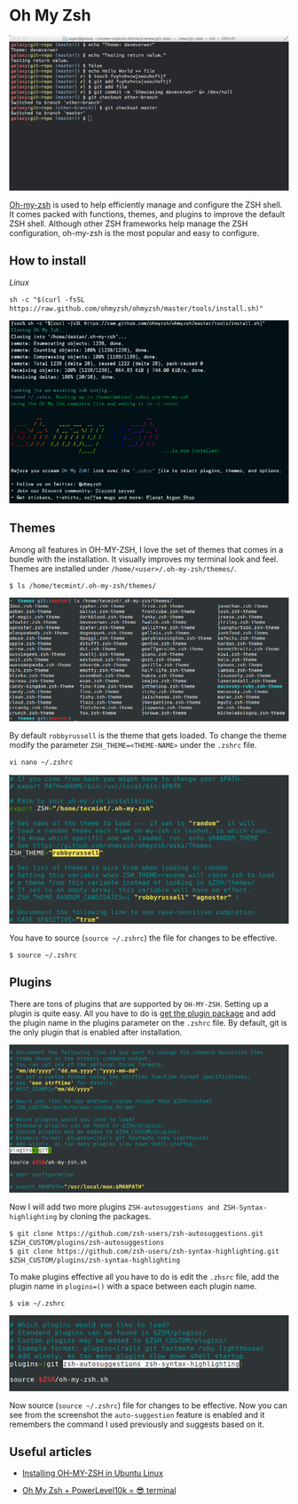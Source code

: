 # Oh My Zsh

![image](../static/oh-my-zsh.png)

[Oh-my-zsh](https://ohmyz.sh/) is used to help efficiently manage and configure the ZSH shell. It comes packed with functions, themes, and plugins to improve the default ZSH shell. Although other ZSH frameworks help manage the ZSH configuration, oh-my-zsh is the most popular and easy to configure.

## How to install

*Linux*

```shell
sh -c "$(curl -fsSL https://raw.github.com/ohmyzsh/ohmyzsh/master/tools/install.sh)"
```

![image](../static/oh-my-zsh-install.png)

## Themes

Among all features in OH-MY-ZSH, I love the set of themes that comes in a bundle with the installation. It visually improves my terminal look and feel. Themes are installed under `/home/<user>/.oh-my-zsh/themes/`.

```shell
$ ls /home/tecmint/.oh-my-zsh/themes/
```

![image](../static/oh-my-zsh-themes.png)

By default `robbyrussell` is the theme that gets loaded. To change the theme modify the parameter `ZSH_THEME=<THEME-NAME>` under the `.zshrc` file.

```shell
vi nano ~/.zshrc
```

![image](../static/Change-Oh-My-Zsh-Theme.png)

You have to source (`source ~/.zshrc`) the file for changes to be effective.

```shell
$ source ~/.zshrc
```

## Plugins

There are tons of plugins that are supported by `OH-MY-ZSH`. Setting up a plugin is quite easy. All you have to do is [get the plugin package](https://github.com/ohmyzsh/ohmyzsh/tree/master/plugins) and add the plugin name in the plugins parameter on the `.zshrc` file. By default, git is the only plugin that is enabled after installation.

![image](../static/Add-Oh-My-Zsh-Plugins.png)

Now I will add two more plugins `ZSH-autosuggestions and ZSH-Syntax-highlighting` by cloning the packages.

```shell
$ git clone https://github.com/zsh-users/zsh-autosuggestions.git $ZSH_CUSTOM/plugins/zsh-autosuggestions
$ git clone https://github.com/zsh-users/zsh-syntax-highlighting.git $ZSH_CUSTOM/plugins/zsh-syntax-highlighting
```

To make plugins effective all you have to do is edit the `.zhsrc` file, add the plugin name in `plugins=()` with a space between each plugin name.

```shell
$ vim ~/.zshrc
```

![image](../static/Add-New-Plugins.png)

Now source (`source ~/.zshrc`) file for changes to be effective. Now you can see from the screenshot the `auto-suggestion` feature is enabled and it remembers the command I used previously and suggests based on it.

## Useful articles

- [Installing OH-MY-ZSH in Ubuntu Linux](https://www.tecmint.com/install-oh-my-zsh-in-ubuntu/)

- [Oh My Zsh + PowerLevel10k = 😎 terminal](https://dev.to/abdfnx/oh-my-zsh-powerlevel10k-cool-terminal-1no0)
